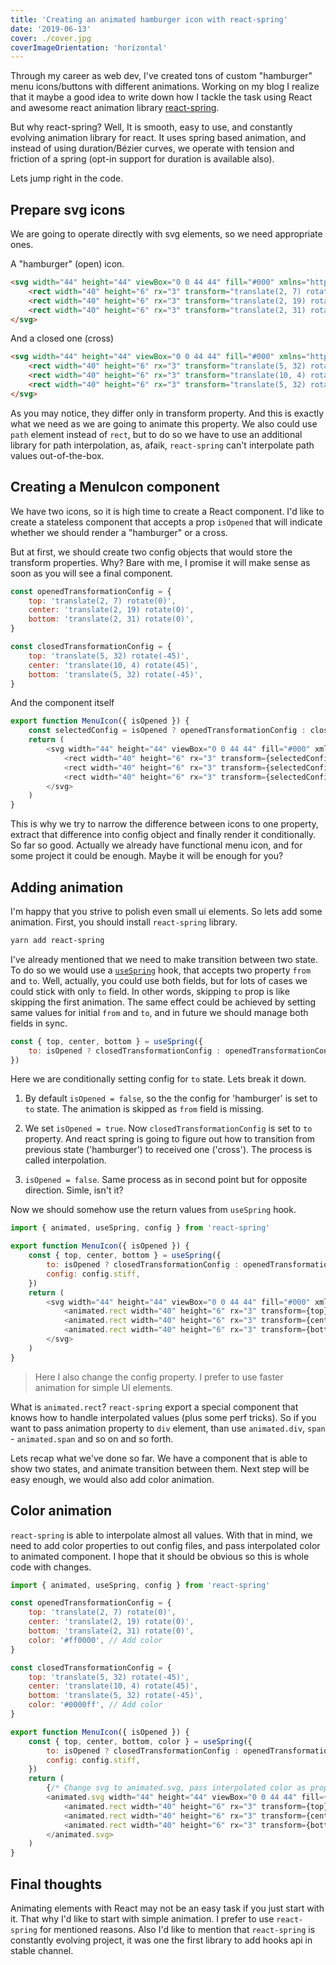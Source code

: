 ```yaml
---
title: 'Creating an animated hamburger icon with react-spring'
date: '2019-06-13'
cover: ./cover.jpg
coverImageOrientation: 'horizontal'
---
```


Through my career as web dev, I've created tons of custom "hamburger" menu icons/buttons with different animations. Working on my blog I realize that it maybe a good idea to write down how I tackle the task using React and awesome react animation library [react-spring](https://www.react-spring.io/).

But why react-spring? Well, It is smooth, easy to use, and constantly evolving animation library for react. It uses spring based animation, and instead of using duration/Bézier curves, we operate with tension and friction of a spring (opt-in support for duration is available also).

Lets jump right in the code.

## Prepare svg icons

We are going to operate directly with svg elements, so we need appropriate ones.

A "hamburger" (open) icon.

```html
<svg width="44" height="44" viewBox="0 0 44 44" fill="#000" xmlns="http://www.w3.org/2000/svg">
    <rect width="40" height="6" rx="3" transform="translate(2, 7) rotate(0)" />
    <rect width="40" height="6" rx="3" transform="translate(2, 19) rotate(0)" />
    <rect width="40" height="6" rx="3" transform="translate(2, 31) rotate(0)" />
</svg>
```

And a closed one (cross)

```html
<svg width="44" height="44" viewBox="0 0 44 44" fill="#000" xmlns="http://www.w3.org/2000/svg">
    <rect width="40" height="6" rx="3" transform="translate(5, 32) rotate(-45)" />
    <rect width="40" height="6" rx="3" transform="translate(10, 4) rotate(45)" />
    <rect width="40" height="6" rx="3" transform="translate(5, 32) rotate(-45)" />
</svg>
```

As you may notice, they differ only in transform property. And this is exactly what we need as we are going to animate this property. We also could use `path` element instead of `rect`, but to do so we have to use an additional library for path interpolation, as, afaik, `react-spring` can't interpolate path values out-of-the-box.

## Creating a MenuIcon component

We have two icons, so it is high time to create a React component. I'd like to create a stateless component that accepts a prop `isOpened` that will indicate whether we should render a "hamburger" or a cross.

But at first, we should create two config objects that would store the transform properties. Why? Bare with me, I promise it will make sense as soon as you will see a final component.

```javascript
const openedTransformationConfig = {
    top: 'translate(2, 7) rotate(0)',
    center: 'translate(2, 19) rotate(0)',
    bottom: 'translate(2, 31) rotate(0)',
}

const closedTransformationConfig = {
    top: 'translate(5, 32) rotate(-45)',
    center: 'translate(10, 4) rotate(45)',
    bottom: 'translate(5, 32) rotate(-45)',
}
```

And the component itself

```javascript
export function MenuIcon({ isOpened }) {
    const selectedConfig = isOpened ? openedTransformationConfig : closedTransformationConfig
    return (
        <svg width="44" height="44" viewBox="0 0 44 44" fill="#000" xmlns="http://www.w3.org/2000/svg">
            <rect width="40" height="6" rx="3" transform={selectedConfig.top} />
            <rect width="40" height="6" rx="3" transform={selectedConfig.center} />
            <rect width="40" height="6" rx="3" transform={selectedConfig.bottom} />
        </svg>
    )
}
```

This is why we try to narrow the difference between icons to one property, extract that difference into config object and finally render it conditionally. So far so good. Actually we already have functional menu icon, and for some project it could be enough. Maybe it will be enough for you?

## Adding animation

I'm happy that you strive to polish even small ui elements. So lets add some animation. First, you should install `react-spring` library.

```bash
yarn add react-spring
```

I've already mentioned that we need to make transition between two state. To do so we would use a [`useSpring`](https://www.react-spring.io/docs/hooks/use-spring) hook, that accepts two property `from` and `to`. Well, actually, you could use both fields, but for lots of cases we could stick with only `to` field. In other words, skipping `to` prop is like skipping the first animation. The same effect could be achieved by setting same values for initial `from` and `to`, and in future we should manage both fields in sync.

```javascript
const { top, center, bottom } = useSpring({
    to: isOpened ? closedTransformationConfig : openedTransformationConfig,
})
```

Here we are conditionally setting config for `to` state. Lets break it down.

1.  By default `isOpened = false`, so the the config for 'hamburger' is set to `to` state. The animation is skipped as `from` field is missing.

2.  We set `isOpened = true`. Now `closedTransformationConfig` is set to `to` property. And react spring is going to figure out how to transition from previous state ('hamburger') to received one ('cross'). The process is called interpolation.

3.  `isOpened = false`. Same process as in second point but for opposite direction. Simle, isn't it?

Now we should somehow use the return values from `useSpring` hook.

```javascript
import { animated, useSpring, config } from 'react-spring'

export function MenuIcon({ isOpened }) {
    const { top, center, bottom } = useSpring({
        to: isOpened ? closedTransformationConfig : openedTransformationConfig,
        config: config.stiff,
    })
    return (
        <svg width="44" height="44" viewBox="0 0 44 44" fill="#000" xmlns="http://www.w3.org/2000/svg">
            <animated.rect width="40" height="6" rx="3" transform={top} />
            <animated.rect width="40" height="6" rx="3" transform={center} />
            <animated.rect width="40" height="6" rx="3" transform={bottom} />
        </svg>
    )
}
```

> Here I also change the config property. I prefer to use faster animation for simple UI elements.

What is `animated.rect`? `react-spring` export a special component that knows how to handle interpolated values (plus some perf tricks). So if you want to pass animation property to `div` element, than use `animated.div`, `span` - `animated.span` and so on and so forth.

Lets recap what we've done so far. We have a component that is able to show two states, and animate transition between them. Next step will be easy enough, we would also add color animation.

## Color animation

`react-spring` is able to interpolate almost all values. With that in mind, we need to add color properties to out config files, and pass interpolated color to animated component. I hope that it should be obvious so this is whole code with changes.

```javascript
import { animated, useSpring, config } from 'react-spring'

const openedTransformationConfig = {
    top: 'translate(2, 7) rotate(0)',
    center: 'translate(2, 19) rotate(0)',
    bottom: 'translate(2, 31) rotate(0)',
    color: '#ff0000', // Add color
}

const closedTransformationConfig = {
    top: 'translate(5, 32) rotate(-45)',
    center: 'translate(10, 4) rotate(45)',
    bottom: 'translate(5, 32) rotate(-45)',
    color: '#0000ff', // Add color
}

export function MenuIcon({ isOpened }) {
    const { top, center, bottom, color } = useSpring({
        to: isOpened ? closedTransformationConfig : openedTransformationConfig,
        config: config.stiff,
    })
    return (
        {/* Change svg to animated.svg, pass interpolated color as prop */}
        <animated.svg width="44" height="44" viewBox="0 0 44 44" fill={color} xmlns="http://www.w3.org/2000/svg">
            <animated.rect width="40" height="6" rx="3" transform={top} />
            <animated.rect width="40" height="6" rx="3" transform={center} />
            <animated.rect width="40" height="6" rx="3" transform={bottom} />
        </animated.svg>
    )
}
```

## Final thoughts

Animating elements with React may not be an easy task if you just start with it. That why I'd like to start with simple animation. I prefer to use `react-spring` for mentioned reasons. Also I'd like to mention that `react-spring` is constantly evolving project, it was one the first library to add hooks api in stable channel.

<!--

![Remote](./cover.jpg) -->
